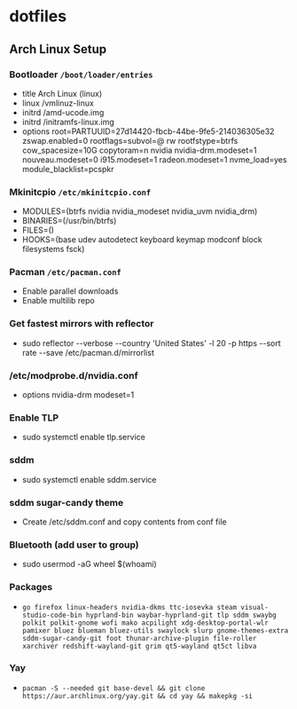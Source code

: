 # dotfiles

## Arch Linux Setup

### Bootloader `/boot/loader/entries`

- title Arch Linux (linux)
- linux /vmlinuz-linux
- initrd /amd-ucode.img
- initrd /initramfs-linux.img
- options root=PARTUUID=27d14420-fbcb-44be-9fe5-214036305e32 zswap.enabled=0 rootflags=subvol=@ rw rootfstype=btrfs cow_spacesize=10G copytoram=n nvidia nvidia-drm.modeset=1 nouveau.modeset=0 i915.modeset=1 radeon.modeset=1 nvme_load=yes module_blacklist=pcspkr

### Mkinitcpio `/etc/mkinitcpio.conf`

- MODULES=(btrfs nvidia nvidia_modeset nvidia_uvm nvidia_drm)
- BINARIES=(/usr/bin/btrfs)
- FILES=()
- HOOKS=(base udev autodetect keyboard keymap modconf block filesystems fsck)

### Pacman `/etc/pacman.conf`

- Enable parallel downloads
- Enable multilib repo

### Get fastest mirrors with reflector
- sudo reflector --verbose --country 'United States' -l 20 -p https --sort rate --save /etc/pacman.d/mirrorlist

### /etc/modprobe.d/nvidia.conf
- options nvidia-drm modeset=1

### Enable TLP
- sudo systemctl enable tlp.service

### sddm
- sudo systemctl enable sddm.service

### sddm sugar-candy theme
- Create /etc/sddm.conf and copy contents from conf file

### Bluetooth (add user to group)
- sudo usermod -aG wheel $(whoami)

### Packages
- `go firefox linux-headers nvidia-dkms ttc-iosevka steam visual-studio-code-bin hyprland-bin waybar-hyprland-git tlp sddm swaybg polkit polkit-gnome wofi mako acpilight xdg-desktop-portal-wlr pamixer bluez blueman bluez-utils swaylock slurp gnome-themes-extra sddm-sugar-candy-git foot thunar-archive-plugin file-roller xarchiver redshift-wayland-git grim qt5-wayland qt5ct libva`

### Yay
- `pacman -S --needed git base-devel && git clone https://aur.archlinux.org/yay.git && cd yay && makepkg -si`
